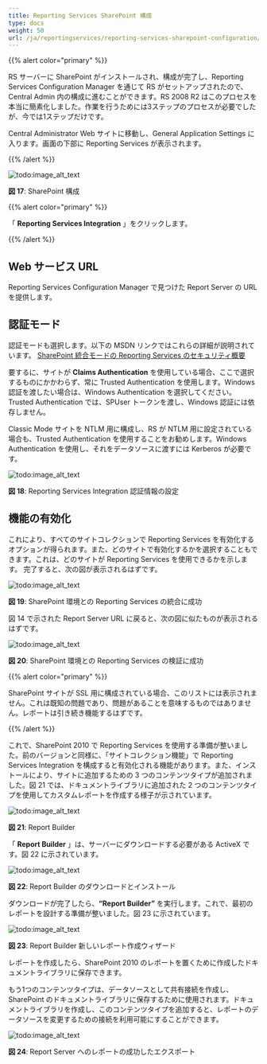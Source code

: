 ```yaml
---
title: Reporting Services SharePoint 構成
type: docs
weight: 50
url: /ja/reportingservices/reporting-services-sharepoint-configuration/
---
```


{{% alert color="primary" %}} 

RS サーバーに SharePoint がインストールされ、構成が完了し、Reporting Services Configuration Manager を通じて RS がセットアップされたので、Central Admin 内の構成に進むことができます。RS 2008 R2 はこのプロセスを本当に簡素化しました。作業を行うためには3ステップのプロセスが必要でしたが、今では1ステップだけです。

Central Administrator Web サイトに移動し、General Application Settings に入ります。画面の下部に Reporting Services が表示されます。

{{% /alert %}} 

![todo:image_alt_text](reporting-services-sharepoint-configuration_1.png)

**図 17**: SharePoint 構成 

{{% alert color="primary" %}} 

「 **Reporting Services Integration** 」をクリックします。

{{% /alert %}} 
## **Web サービス URL**
Reporting Services Configuration Manager で見つけた Report Server の URL を提供します。
## **認証モード**
認証モードも選択します。以下の MSDN リンクではこれらの詳細が説明されています。
[SharePoint 統合モードの Reporting Services のセキュリティ概要](https://docs.microsoft.com/en-us/previous-versions/sql/sql-server-2008-r2/bb283324(v=sql.105)) 

要するに、サイトが **Claims Authentication** を使用している場合、ここで選択するものにかかわらず、常に Trusted Authentication を使用します。Windows 認証を渡したい場合は、Windows Authentication を選択してください。Trusted Authentication では、SPUser トークンを渡し、Windows 認証には依存しません。

Classic Mode サイトを NTLM 用に構成し、RS が NTLM 用に設定されている場合も、Trusted Authentication を使用することをお勧めします。Windows Authentication を使用し、それをデータソースに渡すには Kerberos が必要です。

![todo:image_alt_text](reporting-services-sharepoint-configuration_2.png)

**図 18**: Reporting Services Integration 認証情報の設定
## **機能の有効化**
これにより、すべてのサイトコレクションで Reporting Services を有効化するオプションが得られます。また、どのサイトで有効化するかを選択することもできます。これは、どのサイトが Reporting Services を使用できるかを示します。
完了すると、次の図が表示されるはずです。

![todo:image_alt_text](reporting-services-sharepoint-configuration_3.png)

**図 19**: SharePoint 環境との Reporting Services の統合に成功 

図 14 で示された Report Server URL に戻ると、次の図に似たものが表示されるはずです。

![todo:image_alt_text](reporting-services-sharepoint-configuration_4.png)

**図 20**: SharePoint 環境との Reporting Services の検証に成功 

{{% alert color="primary" %}} 

SharePoint サイトが SSL 用に構成されている場合、このリストには表示されません。これは既知の問題であり、問題があることを意味するものではありません。レポートは引き続き機能するはずです。

{{% /alert %}} 

これで、SharePoint 2010 で Reporting Services を使用する準備が整いました。前のバージョンと同様に、「サイトコレクション機能」で Reporting Services Integration を構成すると有効化される機能があります。また、インストールにより、サイトに追加するための 3 つのコンテンツタイプが追加されました。図 21 では、ドキュメントライブラリに追加された 2 つのコンテンツタイプを使用してカスタムレポートを作成する様子が示されています。

![todo:image_alt_text](reporting-services-sharepoint-configuration_5.png)

**図 21**: Report Builder 

「 **Report Builder** 」は、サーバーにダウンロードする必要がある ActiveX です。図 22 に示されています。

![todo:image_alt_text](reporting-services-sharepoint-configuration_6.png)

**図 22**: Report Builder のダウンロードとインストール 

ダウンロードが完了したら、**“Report Builder”** を実行します。これで、最初のレポートを設計する準備が整いました。図 23 に示されています。

![todo:image_alt_text](reporting-services-sharepoint-configuration_7.png)

**図 23**: Report Builder 新しいレポート作成ウィザード 

レポートを作成したら、SharePoint 2010 のレポートを置くために作成したドキュメントライブラリに保存できます。

もう1つのコンテンツタイプは、データソースとして共有接続を作成し、SharePoint のドキュメントライブラリに保存するために使用されます。ドキュメントライブラリを作成し、このコンテンツタイプを追加すると、レポートのデータソースを変更するための接続を利用可能にすることができます。

![todo:image_alt_text](reporting-services-sharepoint-configuration_8.png)

**図 24**: Report Server へのレポートの成功したエクスポート
